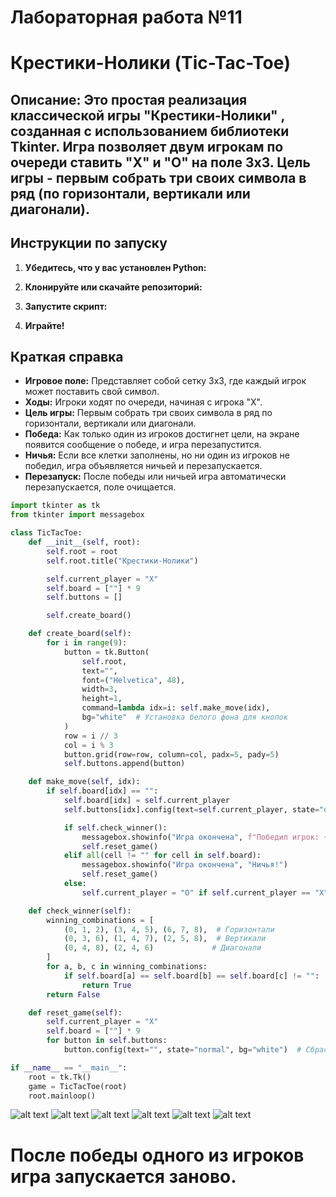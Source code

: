 # Лабораторная работа №11
# Крестики-Нолики (Tic-Tac-Toe)
## Описание: Это простая реализация классической игры "Крестики-Нолики" , созданная с использованием библиотеки Tkinter. Игра позволяет двум игрокам по очереди ставить "X" и "O" на поле 3x3. Цель игры - первым собрать три своих символа в ряд (по горизонтали, вертикали или диагонали).

## Инструкции по запуску

1.  **Убедитесь, что у вас установлен Python:**

2.  **Клонируйте или скачайте репозиторий:**
3.  **Запустите скрипт:**
4.  **Играйте!**

## Краткая справка

*   **Игровое поле:** Представляет собой сетку 3x3, где каждый игрок может поставить свой символ.
*   **Ходы:** Игроки ходят по очереди, начиная с игрока "X".
*   **Цель игры:** Первым собрать три своих символа в ряд по горизонтали, вертикали или диагонали.
*   **Победа:** Как только один из игроков достигнет цели, на экране появится сообщение о победе, и игра перезапустится.
*   **Ничья:** Если все клетки заполнены, но ни один из игроков не победил, игра объявляется ничьей и перезапускается.
*   **Перезапуск:** После победы или ничьей игра автоматически перезапускается, поле очищается.
``` py
import tkinter as tk
from tkinter import messagebox

class TicTacToe:
    def __init__(self, root):
        self.root = root
        self.root.title("Крестики-Нолики")

        self.current_player = "X"
        self.board = [""] * 9
        self.buttons = []

        self.create_board()

    def create_board(self):
        for i in range(9):
            button = tk.Button(
                self.root,
                text="",
                font=("Helvetica", 48),
                width=3,
                height=1,
                command=lambda idx=i: self.make_move(idx),
                bg="white"  # Установка белого фона для кнопок
            )
            row = i // 3
            col = i % 3
            button.grid(row=row, column=col, padx=5, pady=5)
            self.buttons.append(button)

    def make_move(self, idx):
        if self.board[idx] == "":
            self.board[idx] = self.current_player
            self.buttons[idx].config(text=self.current_player, state="disabled")

            if self.check_winner():
                messagebox.showinfo("Игра окончена", f"Победил игрок: {self.current_player}!")
                self.reset_game()
            elif all(cell != "" for cell in self.board):
                messagebox.showinfo("Игра окончена", "Ничья!")
                self.reset_game()
            else:
                self.current_player = "O" if self.current_player == "X" else "X"

    def check_winner(self):
        winning_combinations = [
            (0, 1, 2), (3, 4, 5), (6, 7, 8),  # Горизонтали
            (0, 3, 6), (1, 4, 7), (2, 5, 8),  # Вертикали
            (0, 4, 8), (2, 4, 6)             # Диагонали
        ]
        for a, b, c in winning_combinations:
            if self.board[a] == self.board[b] == self.board[c] != "":
                return True
        return False

    def reset_game(self):
        self.current_player = "X"
        self.board = [""] * 9
        for button in self.buttons:
            button.config(text="", state="normal", bg="white")  # Сбрасываем фон и включаем кнопки

if __name__ == "__main__":
    root = tk.Tk()
    game = TicTacToe(root)
    root.mainloop()
```
![alt text](image.png)
![alt text](image-1.png)
![alt text](image-2.png)
![alt text](image-3.png)
![alt text](image-4.png)
![alt text](image-5.png)
# После победы одного из игроков игра запускается заново.
